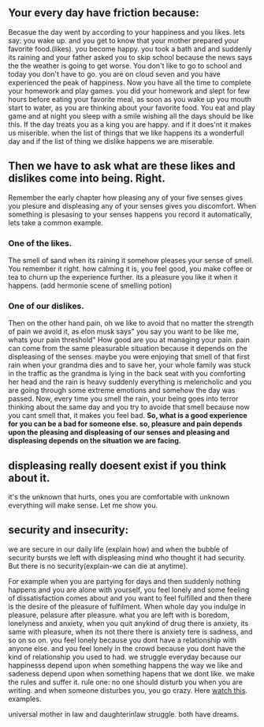 
## Your every day have friction because:
 Becasue the day went by according to your happiness and you likes.
 lets say: you wake up. and you get to know that your mother prepared your favorite food.(likes). you become happy. you took a bath and and suddenly its raining and your father asked you to skip school because the news says the the weather is going to get worse. You don't like to go to school and today you don't have to go. you are on cloud seven and you have experienced the peak of happiness. Now you have all the time to complete your homework and play games. you did your homework and slept for few hours before eating your favorite meal, as soon as you wake up you mouth start to water, as you are thinking about your favorite food. You eat and play game and at night you sleep with a smile wishing all the days should be like this.
 If the day treats you as a king you are happy. and if it does'nt it makes us miserible. 
 when the list of things that we like happens its a wonderfull day and if the list of thing we dislike happens we are miserable.
 ## Then we have to ask what are these likes and dislikes come into being. Right.
 
 Remember the early chapter how pleasing any of your five senses gives you plesure and displeasing any of your senses gives you discomfort. When something is plesasing to your senses happens you record it automatically, lets take a common example.
 ### One of the likes. 
 The smell of sand when its raining it somehow pleases your sense of smell. You remember it right. how calming it is, you feel good, you make coffee or tea to churn up the experience further. its a pleasure you like it when it happens. (add hermonie scene of smelling potion)
 
 ### One of our dislikes.
 Then on the other hand pain, oh we like to avoid that no matter the strength of pain we avoid it, as elon musk says" you say you want to be like me, whats your pain threshold" How good are you at managing your pain.
 pain can come from the same pleasurable situation because it depends on the displeasing of the senses. maybe you were enjoying that smell of that first rain when your grandma dies and to save her, your whole family was stuck in the traffic as the grandma is lying in the back seat with you comforting her head and the rain is heavy suddenly everything is melencholic and you are going through some extreme emotions and somehow the day was passed. Now, every time you smell the rain, your being goes into terror thinking about the same day and you try to avoide that smell because now you cant smell that, it makes you feel bad.
 **So, what is a good experience for you can be a bad for someone else. so, pleasure and pain depends upon the pleasing and displeasing of our senses and pleasing and displeasing depends on the situation we are facing.** 

 
 ## displeasing really doesent exist if you think about it.
 it's the unknown that hurts, ones you are comfortable with unknown everything will make sense. Let me show you.
 ## security and insecurity:
 we are secure in our daily life (explain how) and when the bubble of security bursts we left with displeasing mind who thought it had security. But there is no security(explain-we can die at anytime). 
 
 
 For example when you are partying for days and then suddenly nothing happens and you are alone with yourself, you feel lonely and some feeling of dissatisfaction comes about and you want to feel fulfilled and then there is the desire of the pleasure of fulfilment. When whole day you indulge in pleasure, pelasure after pleasure. what you are left with is boredom, lonelyness and anxiety, when you quit anykind of drug there is anxiety, its same with pleasure, when its not there there is anxiety tere is sadness, and so on so on. you feel lonely because you dont have a relationship with anyone else. and you feel lonely in the crowd because you dont have the kind of relationship you used to had.
 we struggle everyday because our happinesss depend upon when something happens the way we like and sadeness depend upon when something hapens that we dont like.
 we make the rules and suffer it. rule one: no one should disturb you when you are writing. and when someone disturbes you, you go crazy. Here [watch this](https://youtu.be/SPSHHR-YueM?t=119).
 examples.
 
 universal mother in law and daughterinlaw struggle.
 both have dreams.
 
 
 